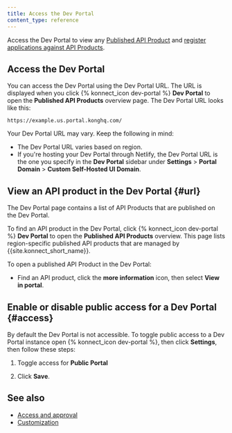 ```yaml
---
title: Access the Dev Portal
content_type: reference
---
```


Access the Dev Portal to view any [Published API Product](/konnect/api-products/service-documentation/)
and [register applications against API Products](/konnect/dev-portal/applications/dev-reg-app-service/).

## Access the Dev Portal

You can access the Dev Portal using the Dev Portal URL. The URL is displayed when you click {% konnect_icon dev-portal %} **Dev Portal** to open the **Published API Products** overview page.
The Dev Portal URL looks like this: 
    
    https://example.us.portal.konghq.com/

Your Dev Portal URL may vary. Keep the following in mind:

* The Dev Portal URL varies based on region.
* If you're hosting your Dev Portal through Netlify, the Dev Portal URL is the one you specify in the **Dev Portal** sidebar under **Settings** > **Portal Domain** > **Custom Self-Hosted UI Domain**. 

## View an API product in the Dev Portal {#url}

The Dev Portal page contains a list of API Products that are published on the Dev Portal. 

To find an API product in the Dev Portal, click {% konnect_icon dev-portal %} **Dev Portal** to open the **Published API Products** overview. This page lists region-specific published API products that are managed by {{site.konnect_short_name}}. 

To open a published API Product in the Dev Portal:  

* Find an API product, click the **more information** icon, then select **View in portal**.


## Enable or disable public access for a Dev Portal {#access}

By default the Dev Portal is not accessible. To toggle public access to a Dev Portal instance open {% konnect_icon dev-portal %}, then click **Settings**, then follow these steps: 

1. Toggle access for **Public Portal**

2. Click **Save**.

## See also

* [Access and approval](/konnect/dev-portal/access-and-approval/manage-devs/)
* [Customization](/konnect/dev-portal/customization/)
